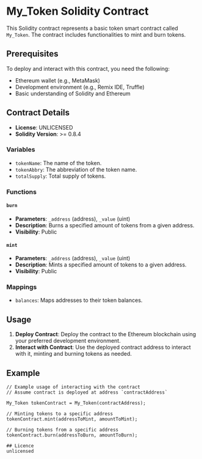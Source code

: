 # My_Token Solidity Contract

This Solidity contract represents a basic token smart contract called `My_Token`. The contract includes functionalities to mint and burn tokens.

## Prerequisites

To deploy and interact with this contract, you need the following:

- Ethereum wallet (e.g., MetaMask)
- Development environment (e.g., Remix IDE, Truffle)
- Basic understanding of Solidity and Ethereum

## Contract Details

- **License**: UNLICENSED
- **Solidity Version**: >= 0.8.4

### Variables

- `tokenName`: The name of the token.
- `tokenAbbry`: The abbreviation of the token name.
- `totalSupply`: Total supply of tokens.

### Functions

#### `burn`

- **Parameters**: `_address` (address), `_value` (uint)
- **Description**: Burns a specified amount of tokens from a given address.
- **Visibility**: Public

#### `mint`

- **Parameters**: `_address` (address), `_value` (uint)
- **Description**: Mints a specified amount of tokens to a given address.
- **Visibility**: Public

### Mappings

- `balances`: Maps addresses to their token balances.

## Usage

1. **Deploy Contract**: Deploy the contract to the Ethereum blockchain using your preferred development environment.
2. **Interact with Contract**: Use the deployed contract address to interact with it, minting and burning tokens as needed.

## Example

```solidity
// Example usage of interacting with the contract
// Assume contract is deployed at address `contractAddress`

My_Token tokenContract = My_Token(contractAddress);

// Minting tokens to a specific address
tokenContract.mint(addressToMint, amountToMint);

// Burning tokens from a specific address
tokenContract.burn(addressToBurn, amountToBurn);

## Licence
unlicensed
